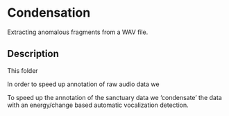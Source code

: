 # Condensation

Extracting anomalous fragments from a WAV file.

## Description

This folder 

In order to speed up annotation of raw audio data we 

To speed up the annotation of the sanctuary data we ‘condensate’ the data with an energy/change based automatic vocalization detection. 

